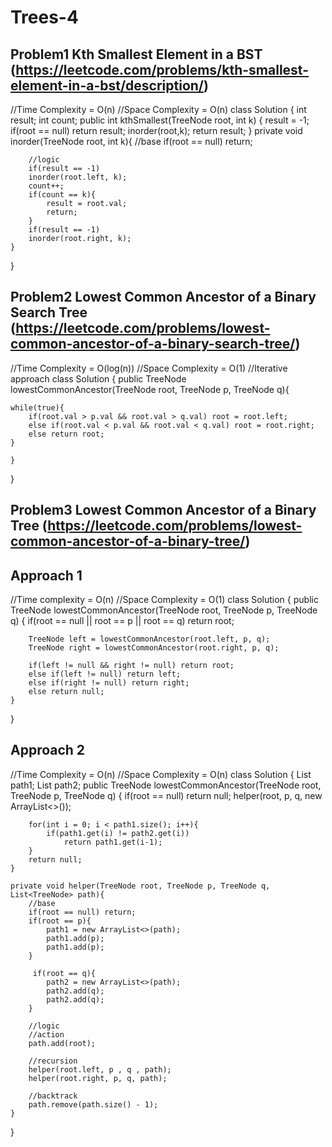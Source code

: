 # Trees-4

## Problem1 Kth Smallest Element in a BST (https://leetcode.com/problems/kth-smallest-element-in-a-bst/description/)

//Time Complexity = O(n)
//Space Complexity = O(n)
class Solution {
    int result;
    int count;
    public int kthSmallest(TreeNode root, int k) {
        result = -1; 
        if(root == null) return result; 
        inorder(root,k);
        return result;
    }
    private void inorder(TreeNode root, int k){
        //base
        if(root == null) return; 
        
        //logic
        if(result == -1)
        inorder(root.left, k);
        count++;
        if(count == k){
            result = root.val;
            return;
        }
        if(result == -1)
        inorder(root.right, k); 
    }
    
}

## Problem2 Lowest Common Ancestor of a Binary Search Tree (https://leetcode.com/problems/lowest-common-ancestor-of-a-binary-search-tree/)

//Time Complexity = O(log(n))
//Space Complexity = O(1)
//Iterative approach
class Solution {
    public TreeNode lowestCommonAncestor(TreeNode root, TreeNode p, TreeNode q){
        
    while(true){    
        if(root.val > p.val && root.val > q.val) root = root.left;
        else if(root.val < p.val && root.val < q.val) root = root.right; 
        else return root; 
    }
        
    }
}

## Problem3 Lowest Common Ancestor of a Binary Tree (https://leetcode.com/problems/lowest-common-ancestor-of-a-binary-tree/)

## Approach 1

//Time complexity = O(n)
//Space Complexity = O(1)
class Solution {
    public TreeNode lowestCommonAncestor(TreeNode root, TreeNode p, TreeNode q) {
        if(root == null || root == p || root == q) return root;
       
        TreeNode left = lowestCommonAncestor(root.left, p, q);
        TreeNode right = lowestCommonAncestor(root.right, p, q);
        
        if(left != null && right != null) return root; 
        else if(left != null) return left;
        else if(right != null) return right; 
        else return null; 
    }
}

## Approach 2

//Time Complexity = O(n)
//Space Complexity = O(n)
class Solution {
    List<TreeNode> path1; 
    List<TreeNode> path2; 
    public TreeNode lowestCommonAncestor(TreeNode root, TreeNode p, TreeNode q) {
        if(root == null) return null; 
        helper(root, p, q, new ArrayList<>());
        
        for(int i = 0; i < path1.size(); i++){
            if(path1.get(i) != path2.get(i))
                return path1.get(i-1); 
        }
        return null; 
    }
    
    private void helper(TreeNode root, TreeNode p, TreeNode q, List<TreeNode> path){
        //base
        if(root == null) return; 
        if(root == p){
            path1 = new ArrayList<>(path); 
            path1.add(p);
            path1.add(p);  
        }
        
         if(root == q){
            path2 = new ArrayList<>(path); 
            path2.add(q);
            path2.add(q); 
        }
        
        //logic
        //action
        path.add(root); 
        
        //recursion
        helper(root.left, p , q , path); 
        helper(root.right, p, q, path);
        
        //backtrack
        path.remove(path.size() - 1); 
    }
}